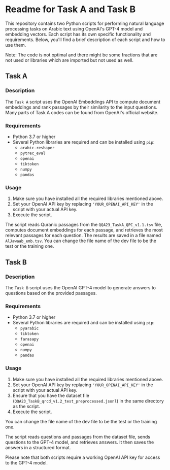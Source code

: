 # Readme for Task A and Task B

This repository contains two Python scripts for performing natural language processing tasks on Arabic text using OpenAI's GPT-4 model and embedding vectors. Each script has its own specific functionality and requirements. Below, you'll find a brief description of each script and how to use them.

Note: The code is not optimal and there might be some fractions that are not used or libraries which are imported but not used as well.

## Task A

### Description
The `Task A` script uses the OpenAI Embeddings API to compute document embeddings and rank passages by their similarity to the input questions. Many parts of Task A codes can be found from OpenAI's official website.

### Requirements
- Python 3.7 or higher
- Several Python libraries are required and can be installed using `pip`:
  - `arabic-reshaper`
  - `pytrec_eval`
  - `openai`
  - `tiktoken`
  - `numpy`
  - `pandas`
  
### Usage
1. Make sure you have installed all the required libraries mentioned above.
2. Set your OpenAI API key by replacing `'YOUR_OPENAI_API_KEY'` in the script with your actual API key.
3. Execute the script.

The script reads Quranic passages from the `QQA23_TaskA_QPC_v1.1.tsv` file, computes document embeddings for each passage, and retrieves the most relevant passages for each question. The results are saved in a file named `AlJawaab_emb.tsv`. You can change the file name of the dev file to be the test or the training one.

## Task B

### Description
The `Task B` script uses the OpenAI GPT-4 model to generate answers to questions based on the provided passages.

### Requirements
- Python 3.7 or higher
- Several Python libraries are required and can be installed using `pip`:
  - `pyarabic`
  - `tiktoken`
  - `farasapy`
  - `openai`
  - `numpy`
  - `pandas`

### Usage
1. Make sure you have installed all the required libraries mentioned above.
2. Set your OpenAI API key by replacing `'YOUR_OPENAI_API_KEY'` in the script with your actual API key.
3. Ensure that you have the dataset file (`QQA23_TaskB_qrcd_v1.2_test_preprocessed.jsonl`) in the same directory as the script.
4. Execute the script.
 
You can change the file name of the dev file to be the test or the training one.

The script reads questions and passages from the dataset file, sends questions to the GPT-4 model, and retrieves answers. It then saves the answers in a structured format.

Please note that both scripts require a working OpenAI API key for access to the GPT-4 model.